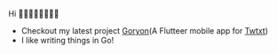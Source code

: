 Hi 👋👋👋👋👋👋👋👋
- Checkout my latest project [Goryon](https://github.com/jointwt/goryon)(A Flutteer mobile app for [Twtxt](https://github.com/jointwt/twtxt))
- I like writing things in Go!